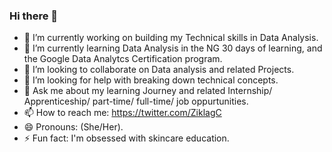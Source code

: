 ### Hi there 👋

- 🔭 I’m currently working on building my Technical skills in Data Analysis.
- 🌱 I’m currently learning Data Analysis in the NG 30 days of learning, and the Google Data Analytcs Certification program.
- 👯 I’m looking to collaborate on Data analysis and related Projects.
- 🤔 I’m looking for help with breaking down technical concepts.
- 💬 Ask me about my learning Journey and related Internship/ Apprenticeship/ part-time/ full-time/ job oppurtunities.
- 📫 How to reach me: https://twitter.com/ZiklagC
- 😄 Pronouns: (She/Her).
- ⚡ Fun fact: I'm obsessed with skincare education.


